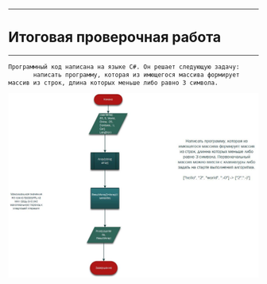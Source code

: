 ____
# Итоговая проверочная работа
____

    Программный код написана на языке С#. Он решает следующую задачу:
           написать программу, которая из имющегося массива формирует массив из строк, длина которых меньше либо равно 3 символа.

















![Влок-схема](BShema.jpg)       
